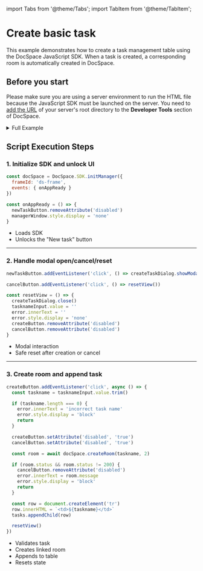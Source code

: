 import Tabs from '@theme/Tabs';
import TabItem from '@theme/TabItem';

# Create basic task
This example demonstrates how to create a task management table using the DocSpace JavaScript SDK. When a task is created, a corresponding room is automatically created in DocSpace.

## Before you start
Please make sure you are using a server environment to run the HTML file because the JavaScript SDK must be launched on the server. You need to [add the URL](../../../get-started/basic-concepts.md#step-1-specifying-the-docspace-url) of your server's root directory to the **Developer Tools** section of DocSpace.

<details>
  <summary>Full Example</summary>
  <Tabs>
    <TabItem value="html" label="HTML" default>
```html
<!DOCTYPE html>
<html lang="en">
  <head>
    <meta charset="UTF-8" />
    <title>Basic Task Creation</title>
    <script src="{PORTAL_SRC}/static/scripts/sdk/1.0.1/api.js"></script>
    <style>
      /* Check CSS tab for styles */
    </style>
  </head>
  <body>
    <!-- Task table and create button -->
    <div class="taskManager">
      <table>
        <thead><tr><th>Tasks</th></tr></thead>
        <tbody id="tasks"></tbody>
      </table>
      <button id="new-task" disabled class="button">New task</button>
    </div>

    <!-- Task creation modal -->
    <dialog id="create-task">
      <input id="taskname" type="text" />
      <p id="error"></p>
      <div>
        <button id="create" class="button row">Create</button>
        <button id="cancel" class="button row">Cancel</button>
      </div>
    </dialog>

    <!-- Hidden SDK container -->
    <dialog id="managerWindow">
      <div id="ds-frame"></div>
    </dialog>

    <script>
      // DOM references
      const createTaskDialog = document.getElementById('create-task')
      const managerWindow = document.getElementById('managerWindow')
      const newTaskButton = document.getElementById('new-task')
      const tasknameInput = document.getElementById('taskname')
      const createButton = document.getElementById('create')
      const cancelButton = document.getElementById('cancel')
      const error = document.getElementById('error')
      const tasks = document.getElementById('tasks')

      // Step 1: Initialize SDK and unlock button
      const onAppReady = () => {
        newTaskButton.removeAttribute('disabled')
        managerWindow.style.display = 'none'
      }

      const docSpace = DocSpace.SDK.initManager({
        frameId: 'ds-frame',
        events: { onAppReady }
      })

      // Step 2: Modal helpers
      const resetView = () => {
        createTaskDialog.close()
        tasknameInput.value = ''
        error.innerText = ''
        error.style.display = 'none'
        createButton.removeAttribute('disabled')
        cancelButton.removeAttribute('disabled')
      }

      newTaskButton.addEventListener('click', () => {
        createTaskDialog.showModal()
      })

      cancelButton.addEventListener('click', () => {
        resetView()
      })

      // Step 3: Create room on submit
      createButton.addEventListener('click', async () => {
        const taskname = tasknameInput.value.trim()

        if (taskname.length === 0) {
          error.innerText = 'incorrect task name'
          error.style.display = 'block'
          return
        }

        createButton.setAttribute('disabled', 'true')
        cancelButton.setAttribute('disabled', 'true')

        const room = await docSpace.createRoom(taskname, 2)

        if (room.status && room.status != 200) {
          cancelButton.removeAttribute('disabled')
          error.innerText = room.message
          error.style.display = 'block'
          return
        }

        const row = document.createElement('tr')
        row.innerHTML = `<td>${taskname}</td>`
        tasks.appendChild(row)

        resetView()
      })
    </script>
  </body>
</html>
```
    </TabItem>
    <TabItem value="css" label="CSS" default>
```css
body {
    font-family: Arial, sans-serif;
    margin: 20px;
}
table {
    width: 100%;
    border-collapse: collapse;
    margin-top: 20px;
}
th, td {
    border: 1px solid #ddd;
    padding: 8px;
    text-align: left;
}
th {
    background-color: #f2f2f2;
}
.button {
    padding: 8px 12px;
    background-color: #007bff;
    color: #fff;
    border: none;
    cursor: pointer;
    margin-top: 12px;
}
.button:disabled {
    background-color: #007bff52;
    cursor: none;
}
.button.row {
    margin-left: 12px;
}
#error {
    display: none;
    color: crimson;
    margin: 0;
}
#create-task :last-child {
    margin-top: 10px;
}
#managerWindow {
    display: block;
    border: none;
}
```
    </TabItem>
  </Tabs>
</details>

## Script Execution Steps

### 1. Initialize SDK and unlock UI

```js
const docSpace = DocSpace.SDK.initManager({
  frameId: 'ds-frame',
  events: { onAppReady }
})

const onAppReady = () => {
  newTaskButton.removeAttribute('disabled')
  managerWindow.style.display = 'none'
}
```

- Loads SDK
- Unlocks the "New task" button

---

### 2. Handle modal open/cancel/reset

```js
newTaskButton.addEventListener('click', () => createTaskDialog.showModal())

cancelButton.addEventListener('click', () => resetView())

const resetView = () => {
  createTaskDialog.close()
  tasknameInput.value = ''
  error.innerText = ''
  error.style.display = 'none'
  createButton.removeAttribute('disabled')
  cancelButton.removeAttribute('disabled')
}
```

- Modal interaction
- Safe reset after creation or cancel

---

### 3. Create room and append task

```js
createButton.addEventListener('click', async () => {
  const taskname = tasknameInput.value.trim()

  if (taskname.length === 0) {
    error.innerText = 'incorrect task name'
    error.style.display = 'block'
    return
  }

  createButton.setAttribute('disabled', 'true')
  cancelButton.setAttribute('disabled', 'true')

  const room = await docSpace.createRoom(taskname, 2)

  if (room.status && room.status != 200) {
    cancelButton.removeAttribute('disabled')
    error.innerText = room.message
    error.style.display = 'block'
    return
  }

  const row = document.createElement('tr')
  row.innerHTML = `<td>${taskname}</td>`
  tasks.appendChild(row)

  resetView()
})
```

- Validates task
- Creates linked room
- Appends to table
- Resets state